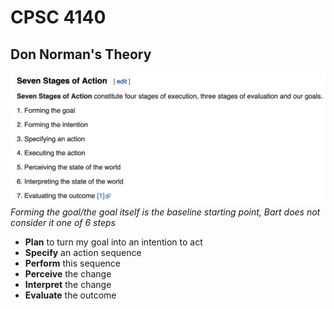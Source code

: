# CPSC 4140

## Don Norman's Theory
![alt text](sevenactions.jpg "Wikipedia Seven Stages of Action")
*Forming the goal/the goal itself is the baseline starting point, Bart does not consider it one of 6 steps*
- **Plan** to turn my goal into an intention to act
- **Specify** an action sequence
- **Perform** this sequence
- **Perceive** the change
- **Interpret** the change
- **Evaluate** the outcome